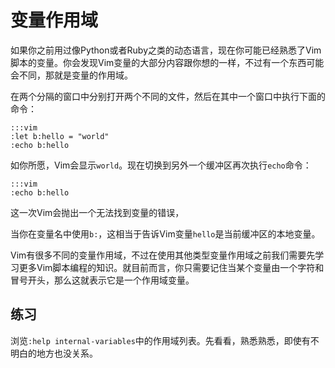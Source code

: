 变量作用域
================

如果你之前用过像Python或者Ruby之类的动态语言，现在你可能已经熟悉了Vim脚本的变量。你会发现Vim变量的大部分内容跟你想的一样，不过有一个东西可能会不同，那就是变量的作用域。

在两个分隔的窗口中分别打开两个不同的文件，然后在其中一个窗口中执行下面的命令：

    :::vim
    :let b:hello = "world"
    :echo b:hello

如你所愿，Vim会显示`world`。现在切换到另外一个缓冲区再次执行`echo`命令：

    :::vim
    :echo b:hello

这一次Vim会抛出一个无法找到变量的错误，

当你在变量名中使用`b:`，这相当于告诉Vim变量`hello`是当前缓冲区的本地变量。

Vim有很多不同的变量作用域，不过在使用其他类型变量作用域之前我们需要先学习更多Vim脚本编程的知识。就目前而言，你只需要记住当某个变量由一个字符和冒号开头，那么这就表示它是一个作用域变量。

练习
---------

浏览`:help internal-variables`中的作用域列表。先看看，熟悉熟悉，即使有不明白的地方也没关系。

